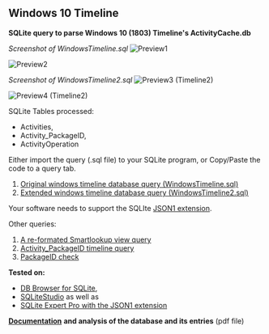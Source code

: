 <!-- saved from url=(0023) https://kacos2000.github.io/WindowsTimeline/ --> 
<!-- https://guides.github.com/features/mastering-markdown/ --> 

## Windows 10 Timeline

**SQLite query to parse Windows 10 (1803) Timeline's ActivityCache.db**

*Screenshot of WindowsTimeline.sql*
![Preview1](https://raw.githubusercontent.com/kacos2000/WindowsTimeline/master/T1.jpg)


![Preview2](https://raw.githubusercontent.com/kacos2000/WindowsTimeline/master/T1a.jpg)

*Screenshot of WindowsTimeline2.sql*
![Preview3 (Timeline2)](https://raw.githubusercontent.com/kacos2000/WindowsTimeline/master/T2.jpg)


![Preview4 (Timeline2)](https://raw.githubusercontent.com/kacos2000/WindowsTimeline/master/T2a.jpg)

SQLite Tables processed:

- Activities,
- Activity_PackageID,
- ActivityOperation

Either import the query (.sql file) to your SQLite program, or Copy/Paste the code to a query tab.

1. [Original windows timeline database query (WindowsTimeline.sql)](WindowsTimeline.sql)
2. [Extended windows timeline database query (WindowsTimeline2.sql)](WindowsTimeline2.sql)

Your software needs to support the SQLIte [JSON1 extension](https://www.sqlite.org/json1.html).

Other queries:

1. [A re-formated Smartlookup view query](SmartLookup.sql)
2. [Activity_PackageID timeline query](Activity_PackageID_Timeline.sql)
3. [PackageID check](PackageID.sql)


**Tested on:**
- [DB Browser for SQLite](http://sqlitebrowser.org/),
- [SQLiteStudio](https://sqlitestudio.pl/index.rvt) as well as
- [SQLite Expert Pro with the JSON1 extension](http://www.sqliteexpert.com/extensions/)

[**Documentation**](WindowsTimeline.pdf) **and analysis of the database and its entries** (pdf file)




